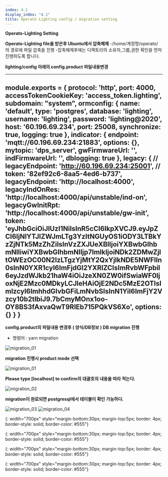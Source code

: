 ```yaml
---
index: 4.1
display_index: "4.1"
title: Operato Lighting config / migration setting
---
```


**Operato-Lighting Setting**

**Operato-Lighting file을 받은후 Ubuntu에서 압축해제** 
-/home/계정명/operato/ 의 경로에 파일 압축을 진행 
-압축해제후에는 디렉토리의 소유자,그룹,권한 확인을 먼저 진행하도록 합니다.

**lighting/config 아래의 config.product 파일내용변경**

---
module.exports = {
  protocol: 'http',
  port: 4000,
  accessTokenCookieKey: 'access_token.lighting',
  subdomain: "system",
  ormconfig: {
    name: 'default',
    type: 'postgres',
    database: 'lighting',
    username: 'lighting',
    password: 'lighting@2020',
    host: '60.196.69.234',
    port: 25008,
    synchronize: true,
    logging: true
  },
  indicator: {
    endpoint: 'mqtt://60.196.69.234:21883',
    options: {},
    mytopic: 'dps_server',
    gwFirmwareUrl: '',
    indFirmwareUrl: '',
    dblogging: true
  },
  legacy: {
    // legacyEndpoint: 'http://60.196.69.234:25001',
    // token: '82ef92c6-8aa5-4ed6-b737',
    legacyEndpoint: 'http://localhost:4000',
    legacyIndOnRes: 'http://localhost:4000/api/unstable/ind-on',
    legacyGwInitRpt: 'http://localhost:4000/api/unstable/gw-init',
    token: 'eyJhbGciOiJIUzI1NiIsInR5cCI6IkpXVCJ9.eyJpZCI6IjNlYTJlZWJmLTg3YzItNGUyOS1iODY3LTBkYzZjNTk5MzZhZiIsInVzZXJUeXBlIjoiYXBwbGlhbmNlIiwiYXBwbGlhbmNlIjp7ImlkIjoiNDk2ZDMwZjItOWEzOC00N2IzLTgzYjMtY2QxYjlkNDE5NWFlIn0sInN0YXR1cyI6ImFjdGl2YXRlZCIsImRvbWFpbiI6eyJzdWJkb21haW4iOiJzeXN0ZW0ifSwiaWF0IjoxNjE2Mzc0MDkyLCJleHAiOjE2NDc5MzE2OTIsImlzcyI6ImhhdGlvbGFiLmNvbSIsInN1YiI6ImFjY2Vzcy10b2tlbiJ9.7bCmyMOnx1oo-OY8BS3fAxvaQwT9RIEb715PQkVS6Xo',
    options: {}
  }
}
---

**config.product의 파일내용 변경후 ( 양식/DB정보 ) DB migration 진행**

- 명령어 : yarn migration

![migration_01][migration_01]

**migration 진행시 product mode 선택**

![migration_01][migration_01]

**Please type [localhost] to confirm의 대괄호의 내용을 따라 적는다.**

![migration_02][migration_02]

**migration이 완료되면 postgresql에서 테이블이 확인 가능하다.**

![migration_03][migration_03]
![migration_04][migration_04]


[migration_01]: {{site.baseurl}}/assets/client/migration_01.png
{: width="700px" style="margin-bottom:30px; margin-top:5px; border: 4px; border-style: solid; border-color: #555"}

[migration_02]: {{site.baseurl}}/assets/client/migration_02.png
{: width="700px" style="margin-bottom:30px; margin-top:5px; border: 4px; border-style: solid; border-color: #555"}

[migration_03]: {{site.baseurl}}/assets/client/migration_03.png
{: width="700px" style="margin-bottom:30px; margin-top:5px; border: 4px; border-style: solid; border-color: #555"}

[migration_04]: {{site.baseurl}}/assets/client/migration_04.png
{: width="700px" style="margin-bottom:30px; margin-top:5px; border: 4px; border-style: solid; border-color: #555"}


